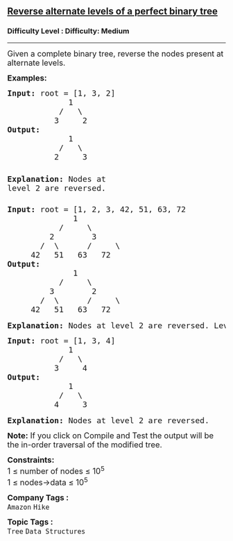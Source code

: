 <h2><a href="https://www.geeksforgeeks.org/problems/reverse-alternate-levels-of-a-perfect-binary-tree/1?page=8&category=Tree&sortBy=submissions">Reverse alternate levels of a perfect binary tree</a></h2><h3>Difficulty Level : Difficulty: Medium</h3><hr><div class="problems_problem_content__Xm_eO"><p><span style="font-size: 18px;">Given a complete binary tree, reverse the nodes present at alternate levels.</span></p>
<p><strong><span style="font-size: 18px;">Examples:</span></strong></p>
<pre><span style="font-size: 18px;"><strong>Input: </strong>root = [1, 3, 2]
             1
           /   \
          3     2</span>
<strong><span style="font-size: 18px;">Output:</span></strong>
<span style="font-size: 18px;">             1
           /   \
          2     3</span>

<span style="font-size: 18px;"><strong>Explanation: </strong>Nodes at level 2 are reversed.</span></pre>
<pre><span style="font-size: 18px;"><strong>Input:</strong> root = [1, 2, 3, 42, 51, 63, 72
              1
           /     \
         2        3
       /  \      /     \
     42   51   63   72</span>
<span style="font-size: 18px;"><strong>Output:</strong>
              1
           /     \
         3        2
       /  \      /     \
     42   51   63   72</span>

<span style="font-size: 18px;"><strong>Explanation: </strong>Nodes at level 2 are reversed. Level 1 and 3 remain as it is.</span></pre>
<pre><span style="font-size: 18px;"><strong>Input: </strong>root = [1, 3, 4]
             1
           /   \
          3     4</span>
<strong><span style="font-size: 18px;">Output:</span></strong>
<span style="font-size: 18px;">             1
           /   \
          4     3</span>

<span style="font-size: 18px;"><strong>Explanation: </strong>Nodes at level 2 are reversed.</span></pre>
<p><span style="font-size: 18px;"><strong>Note:</strong> If you click on Compile and Test the output will be the in-order traversal of the modified tree.</span></p>
<p><span style="font-size: 18px;"><strong>Constraints:</strong><br>1 ≤ number of nodes ≤ 10<sup>5</sup><br>1 ≤ nodes-&gt;data ≤ 10<sup>5</sup><br></span></p></div><p><span style=font-size:18px><strong>Company Tags : </strong><br><code>Amazon</code>&nbsp;<code>Hike</code>&nbsp;<br><p><span style=font-size:18px><strong>Topic Tags : </strong><br><code>Tree</code>&nbsp;<code>Data Structures</code>&nbsp;